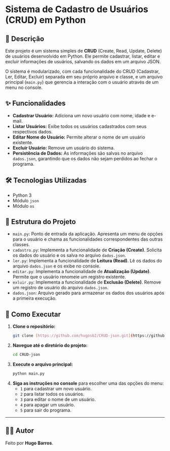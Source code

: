 # Sistema de Cadastro de Usuários (CRUD) em Python

## 📝 Descrição

Este projeto é um sistema simples de **CRUD** (Create, Read, Update, Delete) de usuários desenvolvido em Python. Ele permite cadastrar, listar, editar e excluir informações de usuários, salvando os dados em um arquivo JSON.

O sistema é modularizado, com cada funcionalidade do CRUD (Cadastrar, Ler, Editar, Excluir) separada em seu próprio arquivo e classe, e um arquivo principal (`main.py`) que gerencia a interação com o usuário através de um menu no console.

## ✨ Funcionalidades

* **Cadastrar Usuário:** Adiciona um novo usuário com nome, idade e e-mail.
* **Listar Usuários:** Exibe todos os usuários cadastrados com seus respectivos dados.
* **Editar Nome do Usuário:** Permite alterar o nome de um usuário existente.
* **Excluir Usuário:** Remove um usuário do sistema.
* **Persistência de Dados:** As informações são salvas no arquivo `dados.json`, garantindo que os dados não sejam perdidos ao fechar o programa.

## 🛠️ Tecnologias Utilizadas

* Python 3
* Módulo `json`
* Módulo `os`

## 📂 Estrutura do Projeto

* `main.py`: Ponto de entrada da aplicação. Apresenta um menu de opções para o usuário e chama as funcionalidades correspondentes das outras classes.
* `cadastro.py`: Implementa a funcionalidade de **Criação (Create)**. Solicita os dados do usuário e os salva no arquivo `dados.json`.
* `ler.py`: Implementa a funcionalidade de **Leitura (Read)**. Lê os dados do arquivo `dados.json` e os exibe no console.
* `editar.py`: Implementa a funcionalidade de **Atualização (Update)**. Permite que o usuário renomeie um registro existente.
* `exluir.py`: Implementa a funcionalidade de **Exclusão (Delete)**. Remove um registro de usuário do arquivo `dados.json`.
* `dados.json`: Arquivo gerado para armazenar os dados dos usuários após a primeira execução.

## 🚀 Como Executar

1.  **Clone o repositório:**
    ```bash
    git clone [https://github.com/hugosb2/CRUD-json.git](https://github.com/hugosb2/CRUD-json.git)
    ```
2.  **Navegue até o diretório do projeto:**
    ```bash
    cd CRUD-json
    ```
3.  **Execute o arquivo principal:**
    ```bash
    python main.py
    ```
4.  **Siga as instruções no console** para escolher uma das opções do menu:
    * `1` para cadastrar um novo usuário.
    * `2` para listar todos os usuários.
    * `3` para editar o nome de um usuário.
    * `4` para apagar um usuário.
    * `5` para sair do programa.

---

## 👨‍💻 Autor

Feito por **Hugo Barros**.